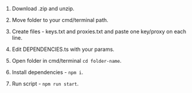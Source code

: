 1. Download .zip and unzip.

2. Move folder to your cmd/terminal path.

3. Create files - keys.txt and proxies.txt and paste one key/proxy on each line.

4. Edit DEPENDENCIES.ts with your params.

5. Open folder in cmd/terminal ```cd folder-name```.

6. Install dependencies - ```npm i```.

7. Run script - ```npm run start```.
